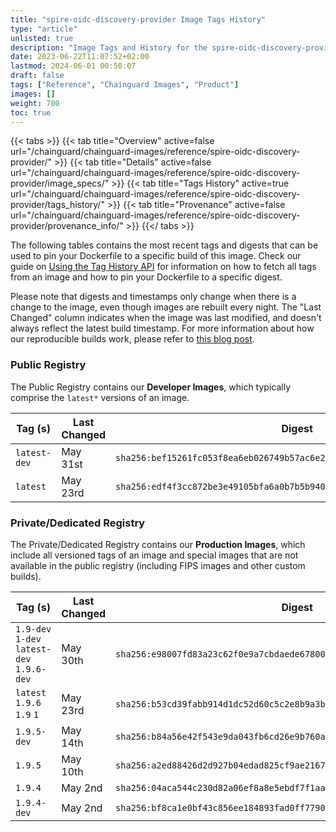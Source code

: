 ```yaml
---
title: "spire-oidc-discovery-provider Image Tags History"
type: "article"
unlisted: true
description: "Image Tags and History for the spire-oidc-discovery-provider Chainguard Image"
date: 2023-06-22T11:07:52+02:00
lastmod: 2024-06-01 00:50:07
draft: false
tags: ["Reference", "Chainguard Images", "Product"]
images: []
weight: 700
toc: true
---
```


{{< tabs >}}
{{< tab title="Overview" active=false url="/chainguard/chainguard-images/reference/spire-oidc-discovery-provider/" >}}
{{< tab title="Details" active=false url="/chainguard/chainguard-images/reference/spire-oidc-discovery-provider/image_specs/" >}}
{{< tab title="Tags History" active=true url="/chainguard/chainguard-images/reference/spire-oidc-discovery-provider/tags_history/" >}}
{{< tab title="Provenance" active=false url="/chainguard/chainguard-images/reference/spire-oidc-discovery-provider/provenance_info/" >}}
{{</ tabs >}}

The following tables contains the most recent tags and digests that can be used to pin your Dockerfile to a specific build of this image. Check our guide on [Using the Tag History API](/chainguard/chainguard-images/using-the-tag-history-api/) for information on how to fetch all tags from an image and how to pin your Dockerfile to a specific digest.

Please note that digests and timestamps only change when there is a change to the image, even though images are rebuilt every night. The "Last Changed" column indicates when the image was last modified, and doesn't always reflect the latest build timestamp. For more information about how our reproducible builds work, please refer to [this blog post](https://www.chainguard.dev/unchained/reproducing-chainguards-reproducible-image-builds).

### Public Registry
The Public Registry contains our **Developer Images**, which typically comprise the `latest*` versions of an image.

| Tag (s)       | Last Changed | Digest                                                                    |
|---------------|--------------|---------------------------------------------------------------------------|
|  `latest-dev` | May 31st     | `sha256:bef15261fc053f8ea6eb026749b57ac6e21b873e11353e735012e3ad004f91ce` |
|  `latest`     | May 23rd     | `sha256:edf4f3cc872be3e49105bfa6a0b7b5b940e66c4b6c7821a6b2f51b09eab31b72` |


### Private/Dedicated Registry
The Private/Dedicated Registry contains our **Production Images**, which include all versioned tags of an image and special images that are not available in the public registry (including FIPS images and other custom builds).

| Tag (s)                                     | Last Changed | Digest                                                                    |
|---------------------------------------------|--------------|---------------------------------------------------------------------------|
|  `1.9-dev` `1-dev` `latest-dev` `1.9.6-dev` | May 30th     | `sha256:e98007fd83a23c62f0e9a7cbdaede67800eda87af09807fb0d4b0bebd91b5af5` |
|  `latest` `1.9.6` `1.9` `1`                 | May 23rd     | `sha256:b53cd39fabb914d1dc52d60c5c2e8b9a3bdaad9bd8baca98d3b0ab835b6ba53f` |
|  `1.9.5-dev`                                | May 14th     | `sha256:b84a56e42f543e9da043fb6cd26e9b760a6ea25ab3d32c046a74d93bee8f0a84` |
|  `1.9.5`                                    | May 10th     | `sha256:a2ed88426d2d927b04edad825cf9ae21677f175dca32fc7a1eda1a16ce6fb28c` |
|  `1.9.4`                                    | May 2nd      | `sha256:04aca544c230d82a06ef8a8e5ebdf7f1aaa3fa709c91df366f6bd5bf015c8f33` |
|  `1.9.4-dev`                                | May 2nd      | `sha256:bf8ca1e0bf43c856ee184893fad0ff779049ae5e89ff45735e346bcad5429905` |


